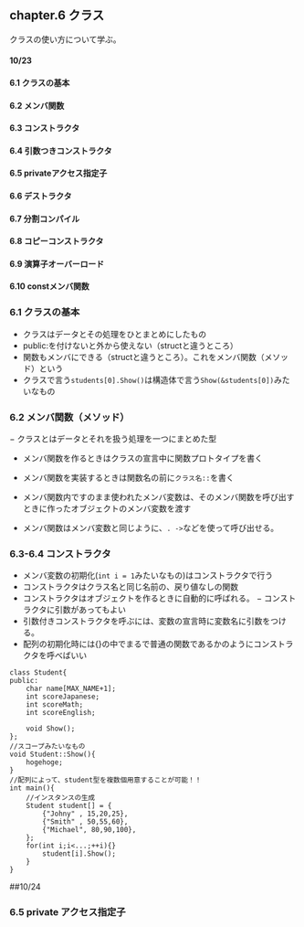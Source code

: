 ## chapter.6 クラス
クラスの使い方について学ぶ。
#### 10/23
#### 6.1 クラスの基本
#### 6.2 メンバ関数
#### 6.3 コンストラクタ
#### 6.4 引数つきコンストラクタ
#### 6.5 privateアクセス指定子
#### 6.6 デストラクタ
#### 6.7 分割コンパイル
#### 6.8 コピーコンストラクタ
#### 6.9 演算子オーバーロード
#### 6.10 constメンバ関数
	

### 6.1 クラスの基本
- クラスはデータとその処理をひとまとめにしたもの
- public:を付けないと外から使えない（structと違うところ）
- 関数もメンバにできる（structと違うところ）。これをメンバ関数（メソッド）という
- クラスで言う```students[0].Show()```は構造体で言う```Show(&students[0])```みたいなもの

### 6.2 メンバ関数（メソッド）
− クラスとはデータとそれを扱う処理を一つにまとめた型
- メンバ関数を作るときはクラスの宣言中に関数プロトタイプを書く
- メンバ関数を実装するときは関数名の前に```クラス名::```を書く
- メンバ関数内ですのまま使われたメンバ変数は、そのメンバ関数を呼び出すときに作ったオブジェクトのメンバ変数を渡す

- メンバ関数はメンバ変数と同じように、```. ->```などを使って呼び出せる。


### 6.3-6.4 コンストラクタ
- メンバ変数の初期化(```int i = 1```みたいなもの)はコンストラクタで行う
- コンストラクタはクラス名と同じ名前の、戻り値なしの関数
- コンストラクタはオブジェクトを作るときに自動的に呼ばれる。
− コンストラクタに引数があってもよい
- 引数付きコンストラクタを呼ぶには、変数の宣言時に変数名に引数をつける。
- 配列の初期化時には{}の中でまるで普通の関数であるかのようにコンストラクタを呼べばいい

```
class Student{
public:
	char name[MAX_NAME+1];
	int scoreJapanese;
	int scoreMath;
	int scoreEnglish;

	void Show();
};
//スコープみたいなもの
void Student::Show(){
	hogehoge;
}
//配列によって、student型を複数個用意することが可能！！
int main(){
	//インスタンスの生成
	Student student[] = {
		{"Johny" , 15,20,25},
		{"Smith" , 50,55,60},
		{"Michael", 80,90,100},
	};
	for(int i;i<...;++i){}
		student[i].Show();
	}
}
```
##10/24
### 6.5 private アクセス指定子